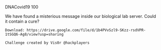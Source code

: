 DNACovid19
100

We have found a misterious message inside our biological lab server. Could it contain a cure?

    Download: https://drive.google.com/file/d/1b4PVvSzl9-SKzz-rsdVPR-1tSGQ6-Ag8/view?usp=sharing

    Challenge created by Vis0r @hackplayers

